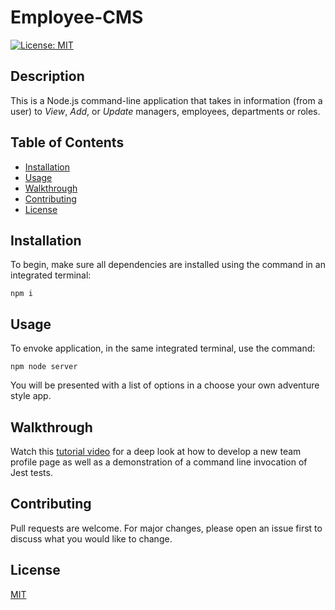 # Employee-CMS

[![License: MIT](https://img.shields.io/badge/License-MIT-yellow.svg)](https://choosealicense.com/licenses/mit/)

## Description
This is a Node.js command-line application that takes in information (from a user) to *View*, *Add*, or *Update* managers, employees, departments or roles.


## Table of Contents
* [Installation](#installation)
* [Usage](#usage)
* [Walkthrough](#walkthrough)
* [Contributing](#contributing)
* [License](#license)

## Installation
To begin, make sure all dependencies are installed using the command in an integrated terminal:
```
npm i
```

## Usage
To envoke application, in the same integrated terminal, use the command:
```
npm node server
```
You will be presented with a list of options in a choose your own adventure style app.

## Walkthrough
Watch this [tutorial video](<!-- google drive link -->) for a deep look at how to develop a new team profile page as well as a demonstration of a command line invocation of Jest tests.

## Contributing
Pull requests are welcome. For major changes, please open an issue first to discuss what you would like to change.

## License
[MIT](https://choosealicense.com/licenses/mit/)


